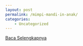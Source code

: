 ```yaml
---
layout: post
permalink: /mimpi-mandi-in-anak/
categories:
    - Uncategorized
---
```


[Baca Selengkapnya](/01)